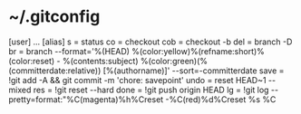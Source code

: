 # ~/.gitconfig
[user]
    ...
[alias]
    s = status
    co = checkout
    cob = checkout -b
    del = branch -D
    br = branch --format='%(HEAD) %(color:yellow)%(refname:short)%(color:reset) - %(contents:subject) %(color:green)(%(committerdate:relative)) [%(authorname)]' --sort=-committerdate
    save = !git add -A && git commit -m 'chore: savepoint'
    undo = reset HEAD~1 --mixed
    res = !git reset --hard
    done = !git push origin HEAD
    lg = !git log --pretty=format:\"%C(magenta)%h%Creset -%C(red)%d%Creset %s %C
